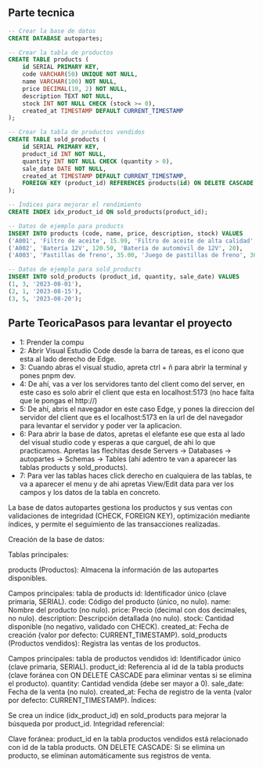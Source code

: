 ## Parte tecnica

```sql
-- Crear la base de datos
CREATE DATABASE autopartes;

-- Crear la tabla de productos
CREATE TABLE products (
    id SERIAL PRIMARY KEY,
    code VARCHAR(50) UNIQUE NOT NULL,
    name VARCHAR(100) NOT NULL,
    price DECIMAL(10, 2) NOT NULL,
    description TEXT NOT NULL,
    stock INT NOT NULL CHECK (stock >= 0),
    created_at TIMESTAMP DEFAULT CURRENT_TIMESTAMP
);

-- Crear la tabla de productos vendidos
CREATE TABLE sold_products (
    id SERIAL PRIMARY KEY,
    product_id INT NOT NULL,
    quantity INT NOT NULL CHECK (quantity > 0),
    sale_date DATE NOT NULL,
    created_at TIMESTAMP DEFAULT CURRENT_TIMESTAMP,
    FOREIGN KEY (product_id) REFERENCES products(id) ON DELETE CASCADE
);

-- Índices para mejorar el rendimiento
CREATE INDEX idx_product_id ON sold_products(product_id);

-- Datos de ejemplo para products
INSERT INTO products (code, name, price, description, stock) VALUES
('A001', 'Filtro de aceite', 15.99, 'Filtro de aceite de alta calidad', 50),
('A002', 'Batería 12V', 120.50, 'Batería de automóvil de 12V', 20),
('A003', 'Pastillas de freno', 35.00, 'Juego de pastillas de freno', 30);

-- Datos de ejemplo para sold_products
INSERT INTO sold_products (product_id, quantity, sale_date) VALUES
(1, 3, '2023-08-01'),
(2, 1, '2023-08-15'),
(3, 5, '2023-08-20');
```

## Parte TeoricaPasos para levantar el proyecto

- 1: Prender la compu
- 2: Abrir Visual Estudio Code desde la barra de tareas, es el icono que esta al lado derecho de Edge.
- 3: Cuando abras el visual studio, apreta ctrl + ñ para abrir la terminal y pones pnpm dev.
- 4: De ahí, vas a ver los servidores tanto del client como del server, en este caso es solo abrir el client que esta en localhost:5173 (no hace falta que le pongas el http://)
- 5: De ahí, abris el navegador en este caso Edge, y pones la direccion del servidor del client que es el localhost:5173 en la url de del navegador para levantar el servidor y poder ver la aplicacion.
- 6: Para abrir la base de datos, apretas el elefante ese que esta al lado del visual studio code y esperas a que carguel, de ahi lo que practicamos. Apretas las flechitas desde Servers -> Databases -> autopartes -> Schemas -> Tables (ahí adentro te van a aparecer las tablas products y sold_products).
- 7: Para ver las tablas haces click derecho en cualquiera de las tablas, te va a aparecer el menu y de ahi apretas View/Edit data para ver los campos y los datos de la tabla en concreto.

La base de datos autopartes gestiona los productos y sus ventas con validaciones de integridad (CHECK, FOREIGN KEY), optimización mediante índices, y permite el seguimiento de las transacciones realizadas.

Creación de la base de datos:

Tablas principales:

products (Productos): Almacena la información de las autopartes disponibles.

Campos principales: tabla de products
id: Identificador único (clave primaria, SERIAL).
code: Código del producto (único, no nulo).
name: Nombre del producto (no nulo).
price: Precio (decimal con dos decimales, no nulo).
description: Descripción detallada (no nulo).
stock: Cantidad disponible (no negativo, validado con CHECK).
created_at: Fecha de creación (valor por defecto: CURRENT_TIMESTAMP).
sold_products (Productos vendidos): Registra las ventas de los productos.

Campos principales: tabla de productos vendidos
id: Identificador único (clave primaria, SERIAL).
product_id: Referencia al id de la tabla products (clave foránea con ON DELETE CASCADE para eliminar ventas si se elimina el producto).
quantity: Cantidad vendida (debe ser mayor a 0).
sale_date: Fecha de la venta (no nulo).
created_at: Fecha de registro de la venta (valor por defecto: CURRENT_TIMESTAMP).
Índices:

Se crea un índice (idx_product_id) en sold_products para mejorar la búsqueda por product_id.
Integridad referencial:

Clave foránea: product_id en la tabla productos vendidos está relacionado con id de la tabla products.
ON DELETE CASCADE: Si se elimina un producto, se eliminan automáticamente sus registros de venta.
